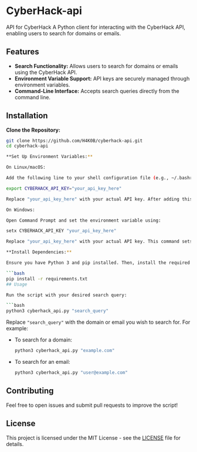# CyberHack-api
API for CyberHack
A Python client for interacting with the CyberHack API, enabling users to search for domains or emails.

## Features

- **Search Functionality:** Allows users to search for domains or emails using the CyberHack API.
- **Environment Variable Support:** API keys are securely managed through environment variables.
- **Command-Line Interface:** Accepts search queries directly from the command line.

## Installation

**Clone the Repository:**

   ```bash
   git clone https://github.com/H4K0B/cyberhack-api.git
   cd cyberhack-api

 **Set Up Environment Variables:**

On Linux/macOS:

Add the following line to your shell configuration file (e.g., ~/.bashrc or ~/.zshrc):

export CYBERHACK_API_KEY="your_api_key_here"

Replace "your_api_key_here" with your actual API key. After adding this line, reload your shell configuration by running:

On Windows:

Open Command Prompt and set the environment variable using:

setx CYBERHACK_API_KEY "your_api_key_here"

Replace "your_api_key_here" with your actual API key. This command sets the environment variable permanently for your user account.

**Install Dependencies:**

Ensure you have Python 3 and pip installed. Then, install the required packages:

```bash
pip install -r requirements.txt
## Usage

Run the script with your desired search query:

```bash
python3 cyberhack_api.py "search_query"
```

Replace `"search_query"` with the domain or email you wish to search for. For example:

- To search for a domain:
  ```bash
  python3 cyberhack_api.py "example.com"
  ```

- To search for an email:
  ```bash
  python3 cyberhack_api.py "user@example.com"
  ```

## Contributing

Feel free to open issues and submit pull requests to improve the script!

## License

This project is licensed under the MIT License - see the [LICENSE](LICENSE) file for details.

